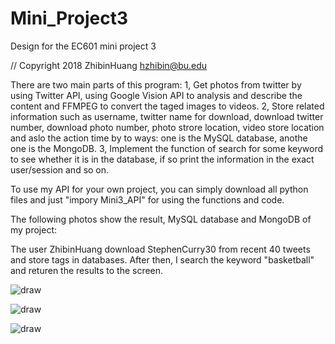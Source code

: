 # Mini_Project3
Design for the EC601 mini project 3

// Copyright 2018 ZhibinHuang hzhibin@bu.edu



There are two main parts of this program:
1, Get photos from twitter by using Twitter API, using Google Vision API to analysis and describe the content and FFMPEG to convert the taged images to videos.
2, Store related information such as username, twitter name for download, download twitter number, download photo number, photo strore location, video store location and aslo the action time by to ways: one is the MySQL database, anothe one is the MongoDB.
3, Implement the function of search for some keyword to see whether it is in the database, if so print the information in the exact user/session and so on.

To use my API for your own project, you can simply download all python files and just "impory Mini3_API" for using the functions and code.

The following photos show the result, MySQL database and MongoDB of my project:

The user ZhibinHuang download StephenCurry30 from recent 40 tweets and store tags in databases. After then, I search the keyword "basketball" and returen the results to the screen.

![draw](https://user-images.githubusercontent.com/43126280/49332056-65ef6780-f574-11e8-83c3-77b279fb93df.jpeg)

![draw](https://user-images.githubusercontent.com/43126280/49332064-7acbfb00-f574-11e8-8223-0ee4a055fc2e.jpeg)

![draw](https://user-images.githubusercontent.com/43126280/49332071-8a4b4400-f574-11e8-97d8-5c673356f2f6.jpeg)





